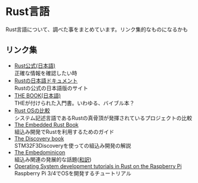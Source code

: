 # Rust言語

Rust言語について、調べた事をまとめています。リンク集的なものになるかも

## リンク集

* [Rust公式(日本語)](https://www.rust-lang.org/)  
  正確な情報を確認したい時
* [Rustの日本語ドキュメント](https://doc.rust-jp.rs/)  
  Rustの公式の日本語版のサイト
* [THE BOOK(日本語)](https://doc.rust-jp.rs/book-ja/)  
  THEが付けられた入門書。いわゆる、バイブル本？
* [Rust OSの比較](https://github.com/flosse/rust-os-comparison)  
  システム記述言語であるRustの真骨頂が発揮されているプロジェクトの比較
* [The Embedded Rust Book](https://docs.rust-embedded.org/book/)  
  組込み開発でRustを利用するためのガイド
* [The Discovery book](https://docs.rust-embedded.org/discovery/)  
  STM32F3Discoveryを使っての組込み開発の解説
* [The Embedominicon](https://docs.rust-embedded.org/embedonomicon/)  
  組込み関連の発展的な話題([和訳](https://tomoyuki-nakabayashi.github.io/embedonomicon/))
* [Operating System development tutorials in Rust on the Raspberry Pi](https://github.com/rust-embedded/rust-raspberrypi-OS-tutorials)  
  Raspberry Pi 3/4でOSを開発するチュートリアル
